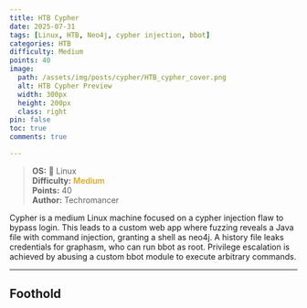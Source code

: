 ```yaml
---
title: HTB Cypher
date: 2025-07-31
tags: [Linux, HTB, Neo4j, cypher injection, bbot]
categories: HTB
difficulty: Medium
points: 40
image:
  path: /assets/img/posts/cypher/HTB_cypher_cover.png
  alt: HTB Cypher Preview
  width: 300px
  height: 200px
  class: right
pin: false
toc: true
comments: true

---
```


> **OS:** 🐧 Linux  
> **Difficulty:** <span style="color:goldenrod; font-weight:600;">Medium</span>  
> **Points:** 40  
> **Author:** Techromancer

Cypher is a medium Linux machine focused on a cypher injection flaw to bypass login. This leads to a custom web app where fuzzing reveals a Java file with command injection, granting a shell as neo4j. A history file leaks credentials for graphasm, who can run bbot as root. Privilege escalation is achieved by abusing a custom bbot module to execute arbitrary commands.

---

## Foothold

<!-- Continue the writeup here -->
